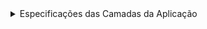 <details>
  <summary>Especificações das Camadas da Aplicação</summary>

# Frenet.Logistic.Api
A camada de API está organizada da seguinte forma:

```bash
Frenet.Logistic.API/
├── Controllers/                # Controladores REST organizados por domínio
│   ├── Customers/              # Endpoints relacionados a clientes
│   ├── Dispatches/             # Endpoints relacionados a despachos
│   └── Orders/                 # Endpoints relacionados a pedidos
├── Extensions/                 # Classes de extensão para configuração da aplicação
│   ├── ApplicationBuilder.cs   # Configurações do pipeline da aplicação
│   └── Seeding.cs              # Dados de inicialização para o ambiente de desenvolvimento
├── Middleware/                 # Middleware personalizado para processamento de requisições
│   ├── ExceptionHandlingMiddleware.cs    # Tratamento global de exceções
│   └── RequestContextLoggingMiddleware.cs  # Logging de contexto de requisições
├── OpenApi/                    # Configurações para documentação da API
│   └── SettingsSwagger.cs      # Configuração do Swagger/OpenAPI
├── Properties/                 # Configurações específicas da aplicação
├── Program.cs                  # Ponto de entrada da aplicação
└── appsettings.json            # Arquivo de configuração
```

<details>
  <summary>Funcionalidades Principais | Frenet.Logistic.API</summary>
  
  ## Middleware de Tratamento de Exceções
  O `ExceptionHandlingMiddleware` intercepta exceções lançadas durante o processamento de requisições e as transforma em respostas HTTP estruturadas:
  
  - Exceções de validação são transformadas em respostas **400 Bad Request**
  - Exceções não tratadas são transformadas em respostas **500 Internal Server Error**
  - Todas as exceções são registradas para fins de diagnóstico
  - As mensagens de erro são formatadas como um objeto `ProblemDetails` padrão
  
  ## Documentação OpenAPI
  A API é documentada usando o padrão OpenAPI através da configuração em `SettingsSwagger`:
  
  - Suporte a versionamento de API
  - Informações detalhadas sobre endpoints, parâmetros e respostas
  - Configuração de autenticação JWT para endpoints protegidos
  - Inclusão de comentários XML dos arquivos de código
  
  ## Segurança e Autenticação
  A API utiliza autenticação JWT (JSON Web Tokens) para proteger os endpoints:
  
  - Configuração de Bearer Token através do middleware de autenticação
  - Esquema de segurança documentado no Swagger para testes interativos
  - Suporte a autorização baseada em permissões
  
  ## Inicialização de Dados
  O `Seeding` fornece dados de exemplo para o ambiente de desenvolvimento:
  
  - Geração de dados realistas usando a biblioteca Bogus
  - Populamento inicial das tabelas de despacho com dimensões e pesos aleatórios
  - Inserção direta no banco de dados usando Dapper para melhor performance
  
  ## Configuração da Aplicação
  O `ApplicationBuilder` oferece métodos de extensão para configurar o pipeline de requisições HTTP:
  
  - `ApplyMigrations()`: Aplica migrações pendentes ao banco de dados
  - `UseCustomExceptionHandler()`: Adiciona o middleware de tratamento de exceções
  - Comentado: `UseRequestContextLogging()`: Para logging de contexto das requisições
  
  ## Versionamento da API
  A API suporta versionamento através de segmentos de URL (`v1`, `v2`, etc.):
  
  - Configuração centralizada do versionamento
  - Documentação diferenciada para cada versão
  - Indicação de versões obsoletas na documentação
</details>

# Frenet.Logistic.Application

A camada de Aplicação do projeto Frenet.Logistic atua como intermediária entre a camada de API e o Domínio, implementando os casos de uso da aplicação. Esta camada segue os princípios de Clean Architecture e utiliza o padrão CQRS (Command Query Responsibility Segregation) através do MediatR para separar operações de leitura e escrita.

```bash
Frenet.Logistic.Application/
├── Abstractions/              # Interfaces e abstrações
│   ├── Behaviors/             # Comportamentos do pipeline do MediatR
│   ├── Clock/                 # Abstrações relacionadas a tempo
│   ├── DataFactory/           # Factory para acesso a dados
│   ├── Email/                 # Serviços de e-mail
│   ├── Messaging/             # Interfaces para CQRS
├── Authentication/            # Serviços de autenticação
│   ├── IJwtProvider.cs        # Interface para geração de tokens JWT
├── Customers/                 # Casos de uso relacionados a clientes
│   ├── GetCustomerById/       # Consulta para obter cliente por ID
│   ├── LoginCustomer/         # Comando para autenticação de cliente
│   ├── RegisterCustomer/      # Comando para registro de cliente
├── Dispatchs/                 # Casos de uso relacionados a despachos
│   ├── GetAllDispatchs/       # Consulta para obter todos os despachos
│   ├── SearchDispatchs/       # Consulta para buscar despachos por critérios
├── Exceptions/                # Exceções específicas da aplicação
├── Extensions/                # Classes de extensão
├── Orders/                    # Casos de uso relacionados a pedidos
│   ├── CancelOrder/           # Comando para cancelar pedido
│   └── ...                    # Outros comandos e consultas
└── DependencyInjection.cs     # Configuração de injeção de dependência
```

<details>
    <summary>Componentes Principais</summary>

## Padrão CQRS
O projeto implementa o padrão CQRS através dos seguintes componentes:

- **Comandos**: Operações que modificam o estado do sistema, retornando `Result<T>` ou `Result`
- **Consultas**: Operações somente leitura que retornam dados, retornando `Result<T>`
- **Manipuladores**: Classes responsáveis por processar comandos e consultas

Exemplo de um comando:
```csharp
public sealed record RegisterCustomerCommand(
    string Email, 
    string FirstName,
    string LastName,
    string Phone,
    string Password,
    Address Address) : ICommand<Guid>;
```

Exemplo de uma consulta:
```csharp
public sealed record GetAllDispatchsQuery() : IQuery<IReadOnlyList<GetAllDispatchsResponse>>;
```

## Pipeline de Comportamentos

O projeto utiliza o conceito de Behaviors do MediatR para implementar funcionalidades transversais:

- **ValidationBehavior**: Valida comandos e consultas usando FluentValidation antes da execução
- **LoggingBehavior**: Registra logs de entrada e saída para cada comando e consulta

Estes comportamentos são registrados no pipeline do MediatR no arquivo `DependencyInjection.cs`:

```csharp
services.AddMediatR(configuration =>
{
    configuration.RegisterServicesFromAssembly(typeof(DependencyInjection).Assembly);
    configuration.AddOpenBehavior(typeof(LoggingBehavior<,>));
    configuration.AddOpenBehavior(typeof(ValidationBehavior<,>));
});
```

## Validação de Dados

A validação é implementada usando FluentValidation e integrada através do `ValidationBehavior`:

- O `ValidationBehavior` intercepta as requisições.
- Executa todas as validações aplicáveis ao tipo de requisição.
- Se encontrar erros, lança uma `ValidationException` com a lista de erros.
- A exceção é capturada na camada de API e transformada em uma resposta HTTP 400.

## Autenticação

A camada de aplicação define contratos para autenticação:

- **IJwtProvider**: Interface para geração de tokens JWT.
- **LoginCustomerCommand/Handler**: Implementa a lógica de autenticação.

## DTOs e Mapeamentos

A camada define DTOs (Data Transfer Objects) para comunicação entre as camadas:

- **Command/Query**: Dados de entrada para os casos de uso.
- **Response**: Dados de saída retornados para a camada de API.

### Exemplo:
```csharp
public sealed class DispatchResponse
{
    public Guid Id { get; init; }
    public PackageParamsResponse Package { get; set; }
}
```

## Tratamento de Erros e Resultados

A camada utiliza o tipo `Result<T>` do domínio para encapsular resultados e erros:

- **Sucesso**: `Result.Success(value)`
- **Falha**: `Result.Failure<T>(error)`

Este padrão permite o tratamento de erros de forma elegante sem uso excessivo de exceções.

## Casos de Uso Principais

### Clientes
- **RegisterCustomer**: Registra um novo cliente no sistema
- **LoginCustomer**: Autentica um cliente e retorna um token JWT
- **GetCustomerById**: Obtém detalhes de um cliente por ID

### Despachos
- **GetAllDispatchs**: Lista todos os despachos disponíveis
- **SearchDispatchs**: Busca despachos com base em critérios específicos

### Pedidos
- **CancelOrder**: Cancela um pedido existente
- **CompleteOrder**: Marca um pedido como concluído

### Tecnologias Utilizadas
- **MediatR**: Para implementação do padrão CQRS e Mediator
- **FluentValidation**: Para validação de dados de entrada
- **Dapper**: Para consultas SQL otimizadas em algumas operações
- **JWT**: Para autenticação baseada em tokens

### Integração com Outras Camadas
- **API**: Recebe requisições HTTP e as traduz em comandos/consultas
- **Domínio**: Contém as regras de negócio e entidades
- **Infraestrutura**: Implementa interfaces definidas na aplicação

Esta arquitetura garante uma separação clara de responsabilidades e facilita a manutenção e testabilidade do sistema.
</details>

# Frenet.Logistic.Domain

A camada de domínio do projeto Frenet.Logistic implementa os conceitos centrais do negócio e contém as regras mais importantes da aplicação, seguindo os princípios da Arquitetura Limpa (Clean Architecture) e do Domain-Driven Design (DDD), Dominio Rico!

```bash
Frenet.Logistic.Domain/
├── Abstractions/           # Classes e interfaces base
│   ├── Entity.cs           # Classe base para entidades
│   ├── Error.cs            # Representação de erros de domínio
│   ├── IDomainEvent.cs     # Interface para eventos de domínio
│   ├── IUnitOfWork.cs      # Abstração para transações atômicas
│   └── Result.cs           # Padrão para encapsulamento de resultados
├── Customers/              # Agregado de Cliente
│   ├── Address.cs          # Objeto de valor para endereço
│   ├── Customer.cs         # Entidade raiz do agregado
│   ├── CustomerErrors.cs   # Erros específicos de cliente
│   ├── Email.cs            # Objeto de valor para email
│   ├── FirstName.cs        # Objeto de valor para nome
│   ├── ICustomerRepository.cs  # Interface de repositório
│   ├── LastName.cs         # Objeto de valor para sobrenome
│   ├── Permission.cs       # Objeto de valor para permissões
│   ├── Phone.cs            # Objeto de valor para telefone
│   ├── Role.cs             # Entidade para função/papel
│   └── RolePermission.cs   # Relação entre função e permissão
├── Dispatchs/              # Agregado de Despacho
│   ├── Dispatch.cs         # Entidade raiz do agregado
│   ├── IDispatchRepository.cs  # Interface de repositório
│   └── PackageParams.cs    # Objeto de valor para parâmetros do pacote
├── Enums/                  # Enumerações do sistema
│   └── Permission.cs       # Enumeração de permissões
├── Orders/                 # Agregado de Pedido
│   ├── IOrderRepository.cs # Interface de repositório
│   ├── Order.cs            # Entidade raiz do agregado
│   ├── OrderErrors.cs      # Erros específicos de pedido
│   └── ShippingPriceService.cs  # Serviço de cálculo de frete
└── Shared/                 # Componentes compartilhados
    └── Enumeration.cs      # Implementação de Smart Enum
```

<details>
  <summary>Componentes Principais</summary>

## Abstrações Fundamentais

### Entity
A classe abstrata `Entity` serve como base para todas as entidades do domínio, fornecendo:
- Identificação única através de um GUID
- Sistema de eventos de domínio integrado
- Métodos para adicionar, listar e limpar eventos

### Error
A classe `Error` representa erros de domínio de forma estruturada e consistente:
- Código de erro para identificação única
- Mensagem de erro descritiva
- Métodos para comparação e erros comuns pré-definidos

### Result Pattern
O tipo `Result<T>` implementa o padrão de resultado para encapsular o resultado de operações de domínio:
- Representa claramente sucesso ou falha
- Carrega um valor em caso de sucesso
- Carrega um erro estruturado em caso de falha
- Evita o uso excessivo de exceções para controle de fluxo

### Eventos de Domínio
A interface `IDomainEvent` define a estrutura para eventos de domínio, que permitem:
- Comunicação assíncrona entre agregados
- Desacoplamento entre componentes do sistema
- Extensibilidade para aspectos como auditoria e notificações

## Agregados e Entidades

### Customer (Cliente)
O agregado `Customer` representa um cliente no sistema, contendo:
- Informações pessoais (nome, sobrenome, email, telefone)
- Endereço completo
- Hash de senha para autenticação
- Métodos para atualização de dados

Objetos de valor associados:
- **FirstName**: Validação e formatação do nome
- **LastName**: Validação e formatação do sobrenome
- **Email**: Validação de formato e unicidade
- **Phone**: Validação e formatação de número telefônico
- **Address**: Estrutura completa de endereço

### Order (Pedido)
O agregado `Order` representa um pedido de envio no sistema:
- Referência ao cliente e ao despacho associados
- Valor monetário do pedido
- Status atual (processando, enviado, entregue, cancelado)
- Datas de criação, envio e entrega
- Métodos de transição de estado com validações de negócio

O ciclo de vida de um pedido segue regras estritas:
- Um pedido começa no status "Processando"
- Pode ser confirmado, passando para "Enviado"
- Pode ser completado, passando para "Entregue"
- Pode ser cancelado, se ainda não estiver entregue
- Transições inválidas resultam em erros de domínio

### Dispatch (Despacho)
O agregado `Dispatch` representa um despacho de pacote:
- Parâmetros físicos do pacote (altura, largura, comprimento, peso)
- Data do último despacho (opcional)
- Métodos para atualização de parâmetros ou data

## Objetos de Valor

### PackageParams
Encapsula os parâmetros físicos de um pacote:
- Altura (em centímetros)
- Largura (em centímetros)
- Comprimento (em centímetros)
- Peso (em quilogramas)
- Validações para garantir valores positivos

### Address
Representa um endereço completo e válido:
- Rua/logradouro
- Cidade
- Estado
- CEP/Código postal
- País
- Validações para garantir campos não vazios

## Serviços de Domínio

### ShippingPriceService
Serviço responsável pelo cálculo de preços de frete:
- Integra-se com serviço externo para obter cotações
- Recebe parâmetros do pacote e endereços de origem/destino
- Retorna valor monetário do frete, com tratamento de erros
- Uso da api externa: https://melhorenvio.com.br/

## Interfaces de Repositório
Cada agregado define sua própria interface de repositório:

### ICustomerRepository
- Busca por ID ou email
- Adiciona novos clientes
- Atualiza clientes existentes

### IOrderRepository
- Busca por ID
- Lista pedidos por cliente
- Adiciona e atualiza pedidos

### IDispatchRepository
- Busca por ID
- Lista todos os despachos disponíveis
- Adiciona e atualiza despachos

## Smart Enum
O padrão Smart Enum é implementado para enumerações ricas:
- Permite valores enumerados com comportamento e propriedades adicionais
- Suporta busca por ID ou nome
- Facilita a listagem de todos os valores possíveis

## Classes de Erro
O domínio define erros específicos para cada contexto:

### OrderErrors
- **NotFound**: Pedido não encontrado
- **NotProcessing**: Pedido não está em processamento
- **NotShipped**: Pedido não foi enviado
- **AlreadyDelivered**: Pedido já foi entregue
- **AlreadyCancelled**: Pedido já foi cancelado
- **Cancelled**: Pedido foi cancelado

### CustomerErrors
- **NotFound**: Cliente não encontrado
- **DuplicateEmail**: Email já cadastrado
- **InvalidCredentials**: Credenciais inválidas

## Princípios e Padrões Aplicados
A camada de domínio implementa diversos princípios e padrões:
- **Entidades Ricas**: Encapsulam comportamento e regras, não apenas dados
- **Objetos de Valor Imutáveis**: Representam conceitos sem identidade própria
- **Agregados**: Definem limites de consistência transacional
- **Factory Methods**: Encapsulam a criação de entidades complexas
- **Especificações**: Encapsulam regras de validação ou seleção
- **Result Pattern**: Tratamento explícito de erros sem exceções
- **Eventos de Domínio**: Comunicação desacoplada entre agregados

# Fluxos de Negócio Principais

## Processamento de Pedido
1. Cliente solicita um envio
2. Sistema calcula preço de frete usando o serviço de preços
3. Cria um novo pedido no estado "Processing"
4. Emite evento de domínio para notificação

## Confirmação de Pedido
1. Pedido é confirmado e passa para o estado "Shipped"
2. A data de envio é registrada
3. Evento de domínio sinaliza a mudança de status

## Entrega de Pedido
1. Pedido é marcado como entregue ("Delivered")
2. A data de entrega é registrada
3. Evento de domínio registra a conclusão do pedido

## Cancelamento de Pedido
1. Pedido é cancelado (se ainda não entregue)
2. Status muda para "Cancelled"
3. Evento de domínio notifica sobre o cancelamento
</details>

# Estrutura do Projeto Frenet.Logistic.Infrastructure

## Diretórios e Arquivos

```
Frenet.Logistic.Infrastructure/
├── Authentication/              # Implementação de autenticação e autorização
│   ├── CustomClaims.cs          # Claims personalizadas para JWT
│   ├── HasPermission.cs         # Atributo para verificação de permissões
│   ├── IPermissionService.cs    # Interface do serviço de permissões
│   ├── JwtBearerOptionsSetup.cs # Configuração do JWT Bearer
│   ├── JwtOptions.cs            # Opções de configuração do JWT
│   ├── JwtOptionsSetup.cs       # Setup das opções do JWT
│   ├── JwtProvider.cs           # Provedor de tokens JWT
│   ├── Permission.cs            # Enumeração de permissões
│   ├── PermissionAuthorizationHandler.cs # Handler para autorização baseada em permissões
│   ├── PermissionAuthorizationPolicyProvider.cs # Provedor de políticas de autorização
│   ├── PermissionRequirement.cs # Requisito de permissão para autorização
│   └── PermissionService.cs     # Serviço de gerenciamento de permissões
├── Clock/                      # Implementações relacionadas a tempo/data
│   └── DateTimeProvider.cs     # Provedor de data/hora do sistema
├── Constants/                  # Constantes da aplicação
│   └── Tables.cs               # Nomes de tabelas do banco de dados
├── Data/                       # Componentes de acesso a dados
│   ├── DateHandler.cs          # Manipulador de datas para Dapper
│   └── SqlConnectionFactory.cs # Fábrica de conexões SQL
├── Email/                      # Implementações de serviços de email
├── Migrations/                 # Migrações do Entity Framework Core
│   ├── 20250330002153_Initial.cs # Migração inicial do banco de dados
│   └── ContextModelSnapshot.cs   # Snapshot do modelo de banco de dados
├── Repositories/               # Implementações dos repositórios
│   ├── CustomerRepository.cs   # Repositório de clientes
│   ├── DispatchRepository.cs   # Repositório de despachos
│   ├── OrderRepository.cs      # Repositório de pedidos
│   └── Repository.cs           # Classe base para repositórios
├── Settings/                   # Configurações do Entity Framework Core
│   └── OrderSetting.cs         # Configuração da entidade Order
├── Context.cs                  # Contexto do Entity Framework Core
├── DependencyInjection.cs      # Configuração da injeção de dependências
└── Frenet.Logistic.Infrastructure.csproj # Arquivo de projeto
```

<details>
  <summary>Descrição das Funcionalidades</summary>
  
### Authentication

Implementa toda a lógica de autenticação e autorização usando JWT (JSON Web Tokens):

- **JwtProvider**: Gera tokens JWT para usuários autenticados
- **Permission**: Define níveis de permissão como ReadMember, UpdateMember
- **PermissionService**: Gerencia a verificação de permissões de usuários
- **Authorization Handlers**: Configuram políticas de autorização baseadas em permissões

### Clock

Contém abstrações relacionadas a tempo e data:

- **DateTimeProvider**: Implementação para fornecer data e hora do sistema

### Constants

Armazena constantes utilizadas pela aplicação:

- **Tables**: Nomes das tabelas utilizadas no banco de dados

### Data

Contém componentes para acesso a dados:

- **SqlConnectionFactory**: Cria conexões com o banco de dados SQL Server
- **DateHandler**: Manipula conversões de datas para o Dapper

### Migrations

Migrações do Entity Framework Core para criar e atualizar o banco de dados:

- **Initial**: Migração inicial que cria todas as tabelas do sistema
  - Inclui setup para tabelas de Customer, Dispatch, Order, Role, Permission

### Repositories

Implementa os repositórios definidos na camada de domínio:

- **Repository**: Base genérica para todos os repositórios
- **CustomerRepository**: Operações específicas para clientes
- **DispatchRepository**: Operações específicas para despachos
- **OrderRepository**: Operações específicas para pedidos

### Settings

Contém configurações de mapeamento do Entity Framework Core:

- **OrderSetting**: Configuração do mapeamento entidade-tabela para Order

### Context.cs

Contexto principal do Entity Framework Core que:

- Implementa IUnitOfWork para garantir transações atômicas
- Configura o mapeamento entre entidades e tabelas
- Gerencia a publicação de eventos de domínio

### DependencyInjection.cs

Configura a injeção de dependências para todos os serviços da camada de infraestrutura:

- Registra repositórios
- Configura autenticação JWT
- Configura acesso a dados
- Registra serviços de sistema
</details>

</details>
